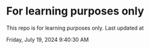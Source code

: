 # For learning purposes only
This repo is for learning purposes only.
Last updated at

Friday, July 19, 2024 9:40:30 AM


